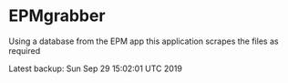 # EPMgrabber
Using a database from the EPM app this application scrapes the files as required


Latest backup: Sun Sep 29 15:02:01 UTC 2019
